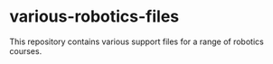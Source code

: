 # various-robotics-files
This repository contains various support files for a range of robotics courses.
